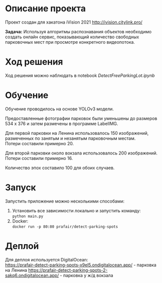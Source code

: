 # Описание проекта

Проект создан для хакатона iVision 2021 http://ivision.citylink.pro/

**Задача:** Используя алгоритмы распознавания объектов необходимо создать онлайн сервис, показывающий количество
свободных парковочных мест при просмотре конкретного видеопотока.

# Ход решения

Ход решения можно наблюдать в notebook _DetectFreeParkingLot.ipynb_

# Обучение

Обучение проводилось на основе YOLOv3 модели. <br>

Предоставленные фотографии парковок были уменьшены до размеров 534 x 376 и затем размечены в программе LabelIMG.

Для первой парковки на Ленина использовалось 150 изображений, размеченных по занятым и незанятым парковочным
местам. <br>
Потери составили примерно 20. <br>

Для второй парковки около вокзала использовалось 200 изображений. Потери составили примерно 16. <br>

Количество эпох составило 100 для обоих случаев.

# Запуск

Запустить приложение можно несколькими способами:

1. Установить все зависимости локально и запустить команду: <br>
   `python main.py`
2. Docker: <br>
   `docker run -p 80:80 prafair/detect-parking-spots`

# Деплой

Для деплоя используется DigitalOcean: <br>
https://prafair-detect-parking-spots-x9el5.ondigitalocean.app/ - парковка на Ленина
https://prafair-detect-parking-spots-2-sakq6.ondigitalocean.app/ - парковка у ж/д вокзала

